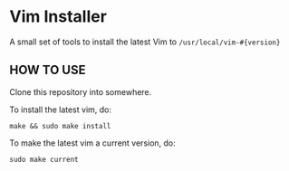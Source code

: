 Vim Installer
=============

A small set of tools to install the latest Vim to `/usr/local/vim-#{version}`

HOW TO USE
----------

Clone this repository into somewhere.

To install the latest vim, do:

```
make && sudo make install
```

To make the latest vim a current version, do:

```
sudo make current
```
